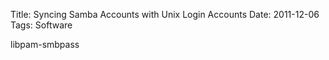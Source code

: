 Title: Syncing Samba Accounts with Unix Login Accounts
Date: 2011-12-06
Tags: Software

libpam-smbpass

